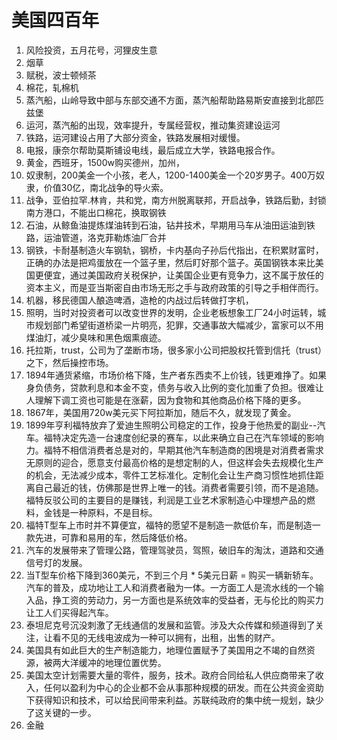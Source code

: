 # 美国四百年

1. 风险投资，五月花号，河狸皮生意
2. 烟草
3. 赋税，波士顿倾茶
4. 棉花，轧棉机
5. 蒸汽船，山岭导致中部与东部交通不方面，蒸汽船帮助路易斯安直接到北部匹兹堡
6. 运河，蒸汽船的出现，效率提升，专属经营权，推动集资建设运河
7. 铁路，运河建设占用了大部分资金，铁路发展相对缓慢。
8. 电报，康奈尔帮助莫斯铺设电线，最后成立大学，铁路电报合作。
9. 黄金，西班牙，1500w购买德州，加州，
10. 奴隶制，200美金一个小孩，老人，1200-1400美金一个20岁男子。400万奴隶，价值30亿，南北战争的导火索。
11. 战争，亚伯拉罕.林肯，共和党，南方州脱离联邦，开启战争，铁路后勤，封锁南方港口，不能出口棉花，换取钢铁
12. 石油，从鲸鱼油提炼煤油转到石油，钻井技术，早期用马车从油田运油到铁路，运油管道，洛克菲勒炼油厂合并
13. 钢铁，卡耐基制造火车钢轨，钢桥，卡内基向子孙后代指出，在积累财富时，正确的办法是把鸡蛋放在一个篮子里，然后盯好那个篮子。英国钢铁本来比美国更便宜，通过美国政府关税保护，让美国企业更有竞争力，这不属于放任的资本主义，而是亚当斯密自由市场无形之手与政府政策的引导之手相伴而行。
14. 机器，移民德国人酿造啤酒，造枪的内战过后转做打字机，
15. 照明，当时对投资者可以改变世界的发明，企业老板想象工厂24小时运转，城市规划部门希望街道桥梁一片明亮，犯罪，交通事故大幅减少，富家可以不用煤油灯，减少臭味和黑色烟熏痕迹。
16. 托拉斯，trust，公司为了垄断市场，很多家小公司把股权托管到信托（trust）之下，然后操控市场。
17. 1894年通货紧缩，市场价格下降，生产者东西卖不上价钱，钱更难挣了。如果身负债务，贷款利息和本金不变，债务与收入比例的变化加重了负担。很难让人理解下调工资也可能是在涨薪，因为食物和其他商品价格下降的更多。
18. 1867年，美国用720w美元买下阿拉斯加，随后不久，就发现了黄金。
19. 1899年亨利福特放弃了爱迪生照明公司稳定的工作，投身于他热爱的副业--汽车。福特决定先造一台速度创纪录的赛车，以此来确立自己在汽车领域的影响力。福特不相信消费者总是对的，早期其他汽车制造商的困境是对消费者需求无原则的迎合，愿意支付最高价格的是想定制的人，但这样会失去规模化生产的机会，无法减少成本，零件工艺标准化。定制化会让生产商习惯性地抓住距离自己最近的钱，仿佛那是世界上唯一的钱。消费者需要引领，而不是追随。福特反驳公司的主要目的是赚钱，利润是工业艺术家制造心中理想产品的燃料，金钱是一种原料，不是目标。
20. 福特T型车上市时并不算便宜，福特的愿望不是制造一款低价车，而是制造一款先进，可靠和易用的车，然后降低价格。
21. 汽车的发展带来了管理公路，管理驾驶员，驾照，破旧车的淘汰，道路和交通信号灯的发展。
22. 当T型车价格下降到360美元，不到三个月 * 5美元日薪 = 购买一辆新轿车。汽车的普及，成功地让工人和消费者融为一体。一方面工人是流水线的一个输入品，挣工资的劳动力，另一方面也是系统效率的受益者，无与伦比的购买力让工人们买得起汽车。
23. 泰坦尼克号沉没刺激了无线通信的发展和监管。涉及大众传媒和频道得到了关注，让看不见的无线电波成为一种可以拥有，出租，出售的财产。
24. 美国具有如此巨大的生产制造能力，地理位置赋予了美国用之不竭的自然资源，被两大洋缓冲的地理位置优势。
25. 美国太空计划需要大量的零件，服务，技术。政府合同给私人供应商带来了收入，任何以盈利为中心的企业都不会从事那种规模的研发。而在公共资金资助下获得知识和技术，可以给民间带来利益。苏联纯政府的集中统一规划，缺少了这关键的一步。
26. 金融
